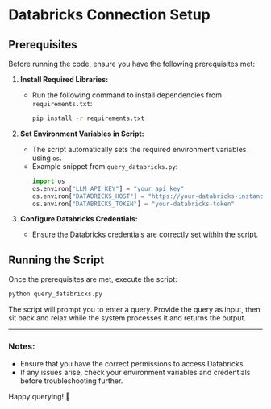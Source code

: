 # Databricks Connection Setup

## Prerequisites

Before running the code, ensure you have the following prerequisites met:

1. **Install Required Libraries:**
   - Run the following command to install dependencies from `requirements.txt`:
     ```sh
     pip install -r requirements.txt
     ```

2. **Set Environment Variables in Script:**
   - The script automatically sets the required environment variables using `os`.
   - Example snippet from `query_databricks.py`:
     ```python
     import os
     os.environ["LLM_API_KEY"] = "your_api_key"
     os.environ["DATABRICKS_HOST"] = "https://your-databricks-instance"
     os.environ["DATABRICKS_TOKEN"] = "your-databricks-token"
     ```

3. **Configure Databricks Credentials:**
   - Ensure the Databricks credentials are correctly set within the script.

## Running the Script

Once the prerequisites are met, execute the script:

```sh
python query_databricks.py
```

The script will prompt you to enter a query. Provide the query as input, then sit back and relax while the system processes it and returns the output.

---

### Notes:
- Ensure that you have the correct permissions to access Databricks.
- If any issues arise, check your environment variables and credentials before troubleshooting further.

Happy querying! 🚀

